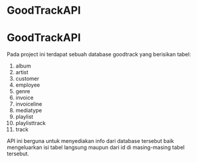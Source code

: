 # GoodTrackAPI
# GoodTrackAPI
Pada project ini terdapat sebuah database goodtrack yang berisikan tabel:
1. album
2. artist
3. customer
4. employee
5. genre
6. invoice
7. invoiceline
8. mediatype
9. playlist
10. playlisttrack
11. track

API ini berguna untuk menyediakan info dari database tersebut baik mengeluarkan isi tabel langsung maupun dari id di masing-masing tabel tersebut.
